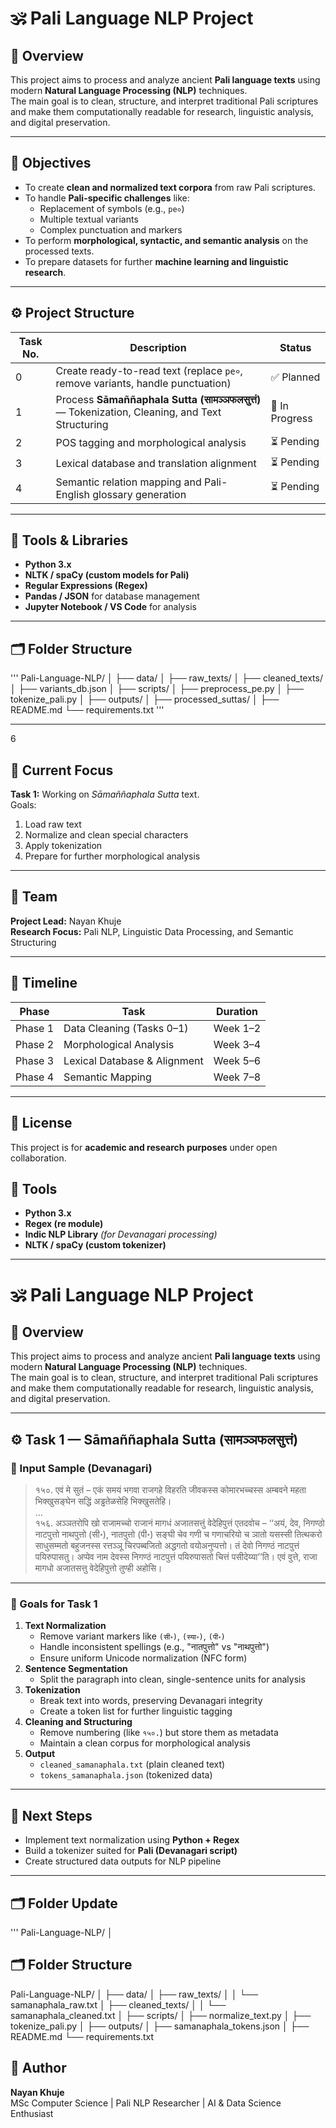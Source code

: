 # 🕉️ Pali Language NLP Project

## 📘 Overview
This project aims to process and analyze ancient **Pali language texts** using modern **Natural Language Processing (NLP)** techniques.  
The main goal is to clean, structure, and interpret traditional Pali scriptures and make them computationally readable for research, linguistic analysis, and digital preservation.

---

## 🧠 Objectives
- To create **clean and normalized text corpora** from raw Pali scriptures.  
- To handle **Pali-specific challenges** like:
  - Replacement of symbols (e.g., `pe०`)
  - Multiple textual variants
  - Complex punctuation and markers
- To perform **morphological, syntactic, and semantic analysis** on the processed texts.
- To prepare datasets for further **machine learning and linguistic research**.

---

## ⚙️ Project Structure

| Task No. | Description | Status |
|-----------|-------------|--------|
| 0 | Create ready-to-read text (replace `pe०`, remove variants, handle punctuation) | ✅ Planned |
| 1 | Process **Sāmaññaphala Sutta (सामञ्‍ञफलसुत्तं)** — Tokenization, Cleaning, and Text Structuring | 🚧 In Progress |
| 2 | POS tagging and morphological analysis | ⏳ Pending |
| 3 | Lexical database and translation alignment | ⏳ Pending |
| 4 | Semantic relation mapping and Pali-English glossary generation | ⏳ Pending |

---

## 🧩 Tools & Libraries
- **Python 3.x**
- **NLTK / spaCy (custom models for Pali)**
- **Regular Expressions (Regex)**
- **Pandas / JSON** for database management
- **Jupyter Notebook / VS Code** for analysis

---

## 🗂️ Folder Structure
'''
Pali-Language-NLP/
│
├── data/
│ ├── raw_texts/
│ ├── cleaned_texts/
│ ├── variants_db.json
│
├── scripts/
│ ├── preprocess_pe.py
│ ├── tokenize_pali.py
│
├── outputs/
│ ├── processed_suttas/
│
├── README.md
└── requirements.txt
'''

---
6
## 🧾 Current Focus
**Task 1:** Working on _Sāmaññaphala Sutta_ text.  
Goals:
1. Load raw text  
2. Normalize and clean special characters  
3. Apply tokenization  
4. Prepare for further morphological analysis

---

## 👥 Team
**Project Lead:** Nayan Khuje  
**Research Focus:** Pali NLP, Linguistic Data Processing, and Semantic Structuring

---
## 📅 Timeline
| Phase | Task | Duration |
|--------|------|-----------|
| Phase 1 | Data Cleaning (Tasks 0–1) | Week 1–2 |
| Phase 2 | Morphological Analysis | Week 3–4 |
| Phase 3 | Lexical Database & Alignment | Week 5–6 |
| Phase 4 | Semantic Mapping | Week 7–8 |

---

## 📜 License
This project is for **academic and research purposes** under open collaboration.


## 🧩 Tools
- **Python 3.x**
- **Regex (re module)**
- **Indic NLP Library** *(for Devanagari processing)*
- **NLTK / spaCy (custom tokenizer)**

---

# 🕉️ Pali Language NLP Project

## 📘 Overview
This project aims to process and analyze ancient **Pali language texts** using modern **Natural Language Processing (NLP)** techniques.  
The main goal is to clean, structure, and interpret traditional Pali scriptures and make them computationally readable for research, linguistic analysis, and digital preservation.

---

## ⚙️ Task 1 — Sāmaññaphala Sutta (सामञ्‍ञफलसुत्तं)

### 📜 Input Sample (Devanagari)
> १५०. एवं मे सुतं – एकं समयं भगवा राजगहे विहरति जीवकस्स कोमारभच्‍चस्स अम्बवने महता भिक्खुसङ्घेन सद्धिं अड्ढतेळसेहि भिक्खुसतेहि।  
> ...  
> १५६. अञ्‍ञतरोपि खो राजामच्‍चो राजानं मागधं अजातसत्तुं वेदेहिपुत्तं एतदवोच – ‘‘अयं, देव, निगण्ठो नाटपुत्तो नाथपुत्तो (सी॰), नातपुत्तो (पी॰) सङ्घी चेव गणी च गणाचरियो च ञातो यसस्सी तित्थकरो साधुसम्मतो बहुजनस्स रत्तञ्‍ञू चिरपब्बजितो अद्धगतो वयोअनुप्पत्तो। तं देवो निगण्ठं नाटपुत्तं पयिरुपासतु। अप्पेव नाम देवस्स निगण्ठं नाटपुत्तं पयिरुपासतो चित्तं पसीदेय्या’’ति। एवं वुत्ते, राजा मागधो अजातसत्तु वेदेहिपुत्तो तुण्ही अहोसि।

---

### 🧾 Goals for Task 1
1. **Text Normalization**
   - Remove variant markers like `(सी॰)`, `(स्या॰)`, `(पी॰)`  
   - Handle inconsistent spellings (e.g., "नातपुत्तो" vs "नाथपुत्तो")  
   - Ensure uniform Unicode normalization (NFC form)
2. **Sentence Segmentation**
   - Split the paragraph into clean, single-sentence units for analysis
3. **Tokenization**
   - Break text into words, preserving Devanagari integrity  
   - Create a token list for further linguistic tagging
4. **Cleaning and Structuring**
   - Remove numbering (like `१५०.`) but store them as metadata  
   - Maintain a clean corpus for morphological analysis
5. **Output**
   - `cleaned_samanaphala.txt` (plain cleaned text)  
   - `tokens_samanaphala.json` (tokenized data)

---

## 🧠 Next Steps
- Implement text normalization using **Python + Regex**
- Build a tokenizer suited for **Pali (Devanagari script)**
- Create structured data outputs for NLP pipeline

---

## 🗂️ Folder Update
'''
Pali-Language-NLP/
│
## 🗂️ Folder Structure

Pali-Language-NLP/
│
├── data/
│   ├── raw_texts/
│   │   └── samanaphala_raw.txt
│   ├── cleaned_texts/
│   │   └── samanaphala_cleaned.txt
│
├── scripts/
│   ├── normalize_text.py
│   ├── tokenize_pali.py
│
├── outputs/
│   ├── samanaphala_tokens.json
│
├── README.md
└── requirements.txt


## 👤 Author
**Nayan Khuje**  
MSc Computer Science | Pali NLP Researcher | AI & Data Science Enthusiast
